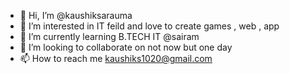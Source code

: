 - 👋 Hi, I’m @kaushiksarauma
- 👀 I’m interested in IT feild and love to create games , web , app 
- 🌱 I’m currently learning B.TECH IT @sairam
- 💞️ I’m looking to collaborate on not now but one day 
- 📫 How to reach me kaushiks1020@gmail.com

<!---
kaushiksarauma/kaushiksarauma is a ✨ special ✨ repository because its `README.md` (this file) appears on your GitHub profile.
You can click the Preview link to take a look at your changes.
--->
